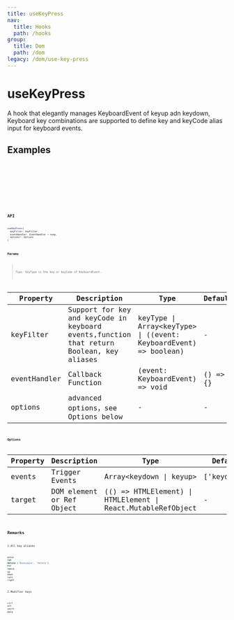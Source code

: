 ```yaml
---
title: useKeyPress
nav:
  title: Hooks
  path: /hooks
group:
  title: Dom
  path: /dom
legacy: /dom/use-key-press
---
```


# useKeyPress

A hook that elegantly manages KeyboardEvent of keyup adn keydown, Keyboard key combinations are supported to define key and keyCode alias input for keyboard events.

## Examples

<code src="./demo/demo1.tsx" />

<code src="./demo/demo2.tsx" />

<code src="./demo/demo3.tsx" />

<code src="./demo/demo4.tsx" />

<code src="./demo/demo5.tsx" />

## API

```javascript
useKeyPress(
  keyFilter: KeyFilter, 
  eventHandler: EventHandler = noop, 
  options?: Options
)
```

### Params

> Tips: keyType is the key or keyCode of KeyboardEvent.

| Property | Description                                                        | Type                   | Default |
|---------|----------------------------------------------|------------------------|--------|
| keyFilter | Support for key and keyCode in keyboard events,function that return Boolean, key aliases  | keyType \| Array<keyType\> \| ((event: KeyboardEvent) => boolean) | -      |
| eventHandler | Callback Function  | (event: KeyboardEvent) => void | () => {}      |
| options | advanced options，see Options below | -              | -              |   |

### Options

| Property | Description                                                        | Type                   | Default |
|-----------------|--------------------------------------------------------|---------|--------|
| events | Trigger Events  |  Array<keydown \| keyup\> | ['keydown']     |
| target | DOM element or Ref Object | (() => HTMLElement) \| HTMLElement \| React.MutableRefObject  | - |

## Remarks

1.All key aliases
```javascript
enter
tab
delete ('Backspace', 'Delete')
esc
space
up
down
left
right
```

2.Modifier keys
```javascript
ctrl
alt
shift
meta
```
